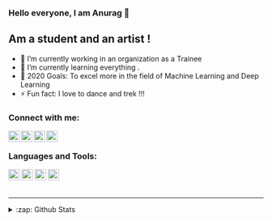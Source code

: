 ### Hello everyone, I am Anurag 👋

## Am a student and an artist !

- 🔭 I’m currently working in an organization as a Trainee
- 🌱 I’m currently learning everything .
- 🥅 2020 Goals: To excel more in the field of Machine Learning and Deep Learning
- ⚡ Fun fact: I love to dance and trek !!!

### Connect with me:

[<img align="left" alt="Anu1996rag | GitHub" width="22px" src="https://cdn.jsdelivr.net/npm/simple-icons@3.4.1/icons/github.svg" />][github]
[<img align="left" alt="Anu1996rag | Twitter" width="22px" src="https://cdn.jsdelivr.net/npm/simple-icons@v3/icons/twitter.svg" />][twitter]
[<img align="left" alt="Anu1996rag | LinkedIn" width="22px" src="https://cdn.jsdelivr.net/npm/simple-icons@v3/icons/linkedin.svg" />][linkedin]
[<img align="left" alt="Anu1996rag | Instagram" width="22px" src="https://cdn.jsdelivr.net/npm/simple-icons@v3/icons/instagram.svg" />][instagram]

<br />

### Languages and Tools:

<img alt ="Python" width="22px" src="https://cdn.jsdelivr.net/npm/programming-languages-logos@0.0.3/src/python/python.png" />
<img alt ="Java" width="22px" src="https://cdn.jsdelivr.net/npm/programming-languages-logos@0.0.3/src/java/java.png" />
<img alt ="HTML" width="22px" src="https://cdn.jsdelivr.net/npm/programming-languages-logos@0.0.3/src/html/html.png" />
<img alt ="CSS" width="22px" src="https://cdn.jsdelivr.net/npm/programming-languages-logos@0.0.3/src/css/css.png" />

<br />
<br />

---

<details>
  <summary>:zap: Github Stats</summary>

  <img align="left" alt="My Github Stats" src="https://github-readme-stats.codestackr.vercel.app/api?username=Anu1996rag&show_icons=true&hide_border=true" />

</details>

[github]: https://github.com/Anu1996rag
[twitter]: https://twitter.com/AnuragP84964272
[instagram]: https://www.instagram.com/anurag_patil_1996
[linkedin]: linkedin.com/in/anurag-patil-ba0b5b161


